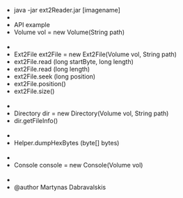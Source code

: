  * java -jar ext2Reader.jar [imagename]
 * 
 * API example <br>
 * Volume vol = new Volume(String path) <br><br>
 * 
 * Ext2File ext2File = new Ext2File(Volume vol, String path)<br>
 * ext2File.read (long startByte, long length)<br>
 * ext2File.read (long length)<br>
 * ext2File.seek (long position)<br>
 * ext2File.position()<br>
 * ext2File.size()<br><br>
 * 
 * Directory dir = new Directory(Volume vol, String path)<br>
 * dir.getFileInfo()<br><br>
 * 
 * Helper.dumpHexBytes (byte[] bytes)<br><br>
 * 
 * Console console = new Console(Volume vol)<br><br>
 * 
 * @author Martynas Dabravalskis
